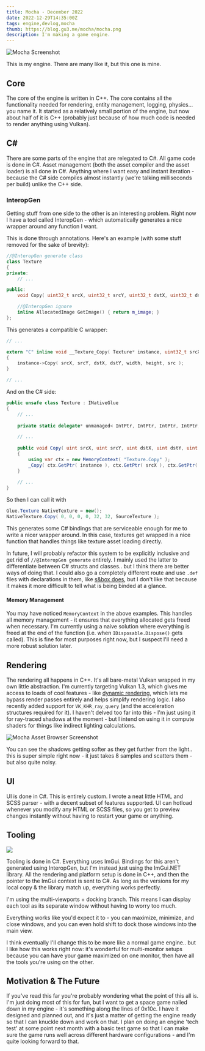 ```yaml
---
title: Mocha - December 2022
date: 2022-12-29T14:35:00Z
tags: engine,devlog,mocha
thumb: https://blog.gu3.me/mocha/mocha.png
description: I'm making a game engine.
---
```


![Mocha Screenshot](/mocha/mocha.png)

This is my engine. There are many like it, but this one is mine.

## Core

The core of the engine is written in C++. The core contains all the functionality needed for rendering, entity management, logging, physics... you name it. It started as a relatively small portion of the engine, but now about half of it is C++ (probably just because of how much code is needed to render anything using Vulkan).

## C#

There are some parts of the engine that are relegated to C#. All game code is done in C#. Asset management (both the asset compiler and the asset loader) is all done in C#. Anything where I want easy and instant iteration - because the C# side compiles almost instantly (we're talking milliseconds per build) unlike the C++ side.

### InteropGen

Getting stuff from one side to the other is an interesting problem. Right now I have a tool called InteropGen - which automatically generates a nice wrapper around any function I want.

This is done through annotations. Here's an example (with some stuff removed for the sake of brevity):
```cpp
//@InteropGen generate class
class Texture
{
private:
    // ...

public:
    void Copy( uint32_t srcX, uint32_t srcY, uint32_t dstX, uint32_t dstY, uint32_t width, uint32_t height, Texture* src );

    //@InteropGen ignore
    inline AllocatedImage GetImage() { return m_image; }
};
```

This generates a compatible C wrapper:
```c
// ...

extern "C" inline void __Texture_Copy( Texture* instance, uint32_t srcX, uint32_t srcY, uint32_t dstX, uint32_t dstY, uint32_t width, uint32_t height, Texture * src )
{
    instance->Copy( srcX, srcY, dstX, dstY, width, height, src );
}

// ...
```

And on the C# side:
```cs
public unsafe class Texture : INativeGlue
{
    // ...
    
    private static delegate* unmanaged< IntPtr, IntPtr, IntPtr, IntPtr, IntPtr, IntPtr, IntPtr, IntPtr, void > _Copy = (delegate* unmanaged< IntPtr, IntPtr, IntPtr, IntPtr, IntPtr, IntPtr, IntPtr, IntPtr, void >)Mocha.Common.Global.UnmanagedArgs.__Texture_CopyMethodPtr;

    // ...
    
    public void Copy( uint srcX, uint srcY, uint dstX, uint dstY, uint width, uint height, Texture src ) 
    {
        using var ctx = new MemoryContext( "Texture.Copy" );
        _Copy( ctx.GetPtr( instance ), ctx.GetPtr( srcX ), ctx.GetPtr( srcY ), ctx.GetPtr( dstX ), ctx.GetPtr( dstY ), ctx.GetPtr( width ), ctx.GetPtr( height ), ctx.GetPtr( src ) );
    }
    
    // ...
}
```

So then I can call it with
```cs
Glue.Texture NativeTexture = new();
NativeTexture.Copy( 0, 0, 0, 0, 32, 32, SourceTexture );
```

This generates some C# bindings that are serviceable enough for me to write a nicer wrapper around. In this case, textures get wrapped in a nice function that handles things like texture asset loading directly.

In future, I will probably refactor this system to be explicitly inclusive and get rid of `//@InteropGen generate` entirely. I mainly used the latter to differentiate between C# structs and classes.. but I think there are better ways of doing that. I could also go a completely different route and use `.def` files with declarations in them, like [s&box does](https://garry.blog/interopgen/), but I don't like that because it makes it more difficult to tell what is being binded at a glance.

#### Memory Management

You may have noticed `MemoryContext` in the above examples. This handles all memory management - it ensures that everything allocated gets freed when necessary. I'm currently using a naive solution where everything is freed at the end of the function (i.e. when `IDisposable.Dispose()` gets called). This is fine for most purposes right now, but I suspect I'll need a more robust solution later.

## Rendering

The rendering all happens in C++. It's all bare-metal Vulkan wrapped in my own little abstraction. I'm currently targeting Vulkan 1.3, which gives me access to loads of cool features - like [dynamic rendering](https://registry.khronos.org/vulkan/specs/1.3-extensions/man/html/VK_KHR_dynamic_rendering.html), which lets me bypass render passes entirely and helps simplify rendering logic. I also recently added support for `VK_KHR_ray_query` (and the acceleration structures required for it). I haven't delved too far into this - I'm just using it for ray-traced shadows at the moment - but I intend on using it in compute shaders for things like indirect lighting calculations.

![Mocha Asset Browser Screenshot](/mocha/shadows.png)

You can see the shadows getting softer as they get further from the light.. this is super simple right now - it just takes 8 samples and scatters them - but also quite noisy.

## UI

UI is done in C#. This is entirely custom. I wrote a neat little HTML and SCSS parser - with a decent subset of features supported. UI can hotload whenever you modify any HTML or SCSS files, so you get to preview changes instantly without having to restart your game or anything.

<EmbedVideo src="/mocha/Mocha_bC6cylalVb.mp4"></EmbedVideo>

## Tooling

<img class="float-right" src="/mocha/asset_browser.png" /> 

Tooling is done in C#. Everything uses ImGui. Bindings for this aren't generated using InteropGen, but I'm instead just using the ImGui.NET library. All the rendering and platform setup is done in C++, and then the pointer to the ImGui context is sent to C#. As long as the versions for my local copy & the library match up, everything works perfectly.

I'm using the multi-viewports + docking branch. This means I can display each tool as its separate window without having to worry too much.

Everything works like you'd expect it to - you can maximize, minimize, and close windows, and you can even hold shift to dock those windows into the main view.

I think eventually I'll change this to be more like a normal game engine.. but I like how this works right now: it's wonderful for multi-monitor setups because you can have your game maximized on one monitor, then have all the tools you're using on the other.

## Motivation & The Future

If you've read this far you're probably wondering what the point of this all is. I'm just doing most of this for fun, but I want to get a space game nailed down in my engine - it's something along the lines of 0x10c. I have it designed and planned out, and it's just a matter of getting the engine ready so that I can knuckle down and work on that. I plan on doing an engine 'tech test' at some point next month with a basic test game so that I can make sure the game runs well across different hardware configurations - and I'm quite looking forward to that.